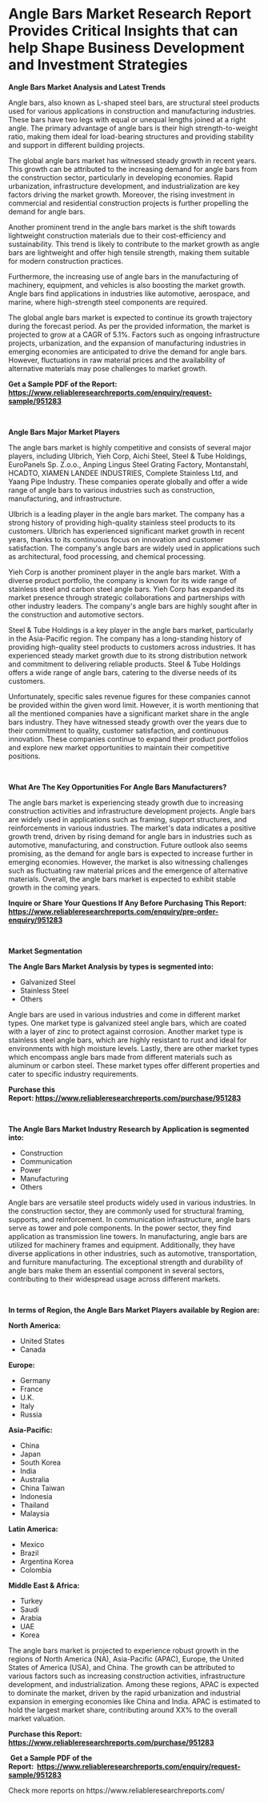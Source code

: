 <p><h1>Angle Bars Market Research Report Provides Critical Insights that can help Shape Business Development and Investment Strategies</h1></p><p><strong>Angle Bars Market Analysis and Latest Trends</strong></p>
<p><p>Angle bars, also known as L-shaped steel bars, are structural steel products used for various applications in construction and manufacturing industries. These bars have two legs with equal or unequal lengths joined at a right angle. The primary advantage of angle bars is their high strength-to-weight ratio, making them ideal for load-bearing structures and providing stability and support in different building projects.</p><p>The global angle bars market has witnessed steady growth in recent years. This growth can be attributed to the increasing demand for angle bars from the construction sector, particularly in developing economies. Rapid urbanization, infrastructure development, and industrialization are key factors driving the market growth. Moreover, the rising investment in commercial and residential construction projects is further propelling the demand for angle bars. </p><p>Another prominent trend in the angle bars market is the shift towards lightweight construction materials due to their cost-efficiency and sustainability. This trend is likely to contribute to the market growth as angle bars are lightweight and offer high tensile strength, making them suitable for modern construction practices.</p><p>Furthermore, the increasing use of angle bars in the manufacturing of machinery, equipment, and vehicles is also boosting the market growth. Angle bars find applications in industries like automotive, aerospace, and marine, where high-strength steel components are required.</p><p>The global angle bars market is expected to continue its growth trajectory during the forecast period. As per the provided information, the market is projected to grow at a CAGR of 5.1%. Factors such as ongoing infrastructure projects, urbanization, and the expansion of manufacturing industries in emerging economies are anticipated to drive the demand for angle bars. However, fluctuations in raw material prices and the availability of alternative materials may pose challenges to market growth.</p></p>
<p><strong>Get a Sample PDF of the Report:&nbsp; <a href="https://www.reliableresearchreports.com/enquiry/request-sample/951283">https://www.reliableresearchreports.com/enquiry/request-sample/951283</a></strong></p>
<p>&nbsp;</p>
<p><strong>Angle Bars Major Market Players</strong></p>
<p><p>The angle bars market is highly competitive and consists of several major players, including Ulbrich, Yieh Corp, Aichi Steel, Steel & Tube Holdings, EuroPanels Sp. Z.o.o., Anping Lingus Steel Grating Factory, Montanstahl, HCADTO, XIAMEN LANDEE INDUSTRIES, Complete Stainless Ltd, and Yaang Pipe Industry. These companies operate globally and offer a wide range of angle bars to various industries such as construction, manufacturing, and infrastructure.</p><p>Ulbrich is a leading player in the angle bars market. The company has a strong history of providing high-quality stainless steel products to its customers. Ulbrich has experienced significant market growth in recent years, thanks to its continuous focus on innovation and customer satisfaction. The company's angle bars are widely used in applications such as architectural, food processing, and chemical processing.</p><p>Yieh Corp is another prominent player in the angle bars market. With a diverse product portfolio, the company is known for its wide range of stainless steel and carbon steel angle bars. Yieh Corp has expanded its market presence through strategic collaborations and partnerships with other industry leaders. The company's angle bars are highly sought after in the construction and automotive sectors.</p><p>Steel & Tube Holdings is a key player in the angle bars market, particularly in the Asia-Pacific region. The company has a long-standing history of providing high-quality steel products to customers across industries. It has experienced steady market growth due to its strong distribution network and commitment to delivering reliable products. Steel & Tube Holdings offers a wide range of angle bars, catering to the diverse needs of its customers.</p><p>Unfortunately, specific sales revenue figures for these companies cannot be provided within the given word limit. However, it is worth mentioning that all the mentioned companies have a significant market share in the angle bars industry. They have witnessed steady growth over the years due to their commitment to quality, customer satisfaction, and continuous innovation. These companies continue to expand their product portfolios and explore new market opportunities to maintain their competitive positions.</p></p>
<p>&nbsp;</p>
<p><strong>What Are The Key Opportunities For Angle Bars Manufacturers?</strong></p>
<p><p>The angle bars market is experiencing steady growth due to increasing construction activities and infrastructure development projects. Angle bars are widely used in applications such as framing, support structures, and reinforcements in various industries. The market's data indicates a positive growth trend, driven by rising demand for angle bars in industries such as automotive, manufacturing, and construction. Future outlook also seems promising, as the demand for angle bars is expected to increase further in emerging economies. However, the market is also witnessing challenges such as fluctuating raw material prices and the emergence of alternative materials. Overall, the angle bars market is expected to exhibit stable growth in the coming years.</p></p>
<p><strong>Inquire or Share Your Questions If Any Before Purchasing This Report: <a href="https://www.reliableresearchreports.com/enquiry/pre-order-enquiry/951283">https://www.reliableresearchreports.com/enquiry/pre-order-enquiry/951283</a></strong></p>
<p>&nbsp;</p>
<p><strong>Market Segmentation</strong></p>
<p><strong>The Angle Bars Market Analysis by types is segmented into:</strong></p>
<p><ul><li>Galvanized Steel</li><li>Stainless Steel</li><li>Others</li></ul></p>
<p><p>Angle bars are used in various industries and come in different market types. One market type is galvanized steel angle bars, which are coated with a layer of zinc to protect against corrosion. Another market type is stainless steel angle bars, which are highly resistant to rust and ideal for environments with high moisture levels. Lastly, there are other market types which encompass angle bars made from different materials such as aluminum or carbon steel. These market types offer different properties and cater to specific industry requirements.</p></p>
<p><strong>Purchase this Report:&nbsp;<a href="https://www.reliableresearchreports.com/purchase/951283">https://www.reliableresearchreports.com/purchase/951283</a></strong></p>
<p>&nbsp;</p>
<p><strong>The Angle Bars Market Industry Research by Application is segmented into:</strong></p>
<p><ul><li>Construction</li><li>Communication</li><li>Power</li><li>Manufacturing</li><li>Others</li></ul></p>
<p><p>Angle bars are versatile steel products widely used in various industries. In the construction sector, they are commonly used for structural framing, supports, and reinforcement. In communication infrastructure, angle bars serve as tower and pole components. In the power sector, they find application as transmission line towers. In manufacturing, angle bars are utilized for machinery frames and equipment. Additionally, they have diverse applications in other industries, such as automotive, transportation, and furniture manufacturing. The exceptional strength and durability of angle bars make them an essential component in several sectors, contributing to their widespread usage across different markets.</p></p>
<p>&nbsp;</p>
<p><strong>In terms of Region, the Angle Bars Market Players available by Region are:</strong></p>
<p>
    <p> <strong> North America: </strong>
        <ul>
            <li>United States</li>
            <li>Canada</li>
        </ul>
        </p> 
    <p> <strong> Europe: </strong>
        <ul>
            <li>Germany</li>
            <li>France</li>
            <li>U.K.</li>
            <li>Italy</li>
            <li>Russia</li>
        </ul>
        </p> 
    <p> <strong> Asia-Pacific: </strong>
        <ul>
            <li>China</li>
            <li>Japan</li>
            <li>South Korea</li>
            <li>India</li>
            <li>Australia</li>
            <li>China Taiwan</li>
            <li>Indonesia</li>
            <li>Thailand</li>
            <li>Malaysia</li>
        </ul>
        </p> 
    <p> <strong> Latin America: </strong>
        <ul>
            <li>Mexico</li>
            <li>Brazil</li>
            <li>Argentina Korea</li>
            <li>Colombia</li>
        </ul>
        </p> 
    <p> <strong> Middle East & Africa: </strong>
        <ul>
            <li>Turkey</li>
            <li>Saudi</li>
            <li>Arabia</li>
            <li>UAE</li>
            <li>Korea</li>
        </ul>
    </p>
    </p>
<p><p>The angle bars market is projected to experience robust growth in the regions of North America (NA), Asia-Pacific (APAC), Europe, the United States of America (USA), and China. The growth can be attributed to various factors such as increasing construction activities, infrastructure development, and industrialization. Among these regions, APAC is expected to dominate the market, driven by the rapid urbanization and industrial expansion in emerging economies like China and India. APAC is estimated to hold the largest market share, contributing around XX% to the overall market valuation.</p></p>
<p><strong>Purchase this Report: <a href="https://www.reliableresearchreports.com/purchase/951283">https://www.reliableresearchreports.com/purchase/951283</a></strong></p>
<p>&nbsp;<strong>Get a Sample PDF of the Report:&nbsp;&nbsp;<a href="https://www.reliableresearchreports.com/enquiry/request-sample/951283">https://www.reliableresearchreports.com/enquiry/request-sample/951283</a></strong></p>
<p><strong></strong></p>
<p>Check more reports on https://www.reliableresearchreports.com/</p>